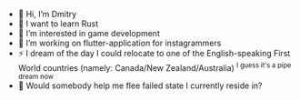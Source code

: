 - 👋 Hi, I’m Dmitry
- 🌱 I want to learn Rust
- 👀 I’m interested in game development
- 🔭 I’m working on flutter-application for instagrammers
- ⚡ I dream of the day I could relocate to one of the English-speaking First World countries (namely: Canada/New Zealand/Australia) <sup>I guess it's a pipe dream now</sup>
- 🙏 Would somebody help me flee failed state I currently reside in?
<!--
- 💞️ I’m looking to collaborate on ...
- 📫 How to reach me ...
-->

